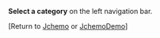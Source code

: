 **Select a category** on the left navigation bar.

[Return to [Jchemo](https://github.com/mlesnoff/Jchemo.jl) or [JchemoDemo](https://github.com/mlesnoff/JchemoDemo)]








